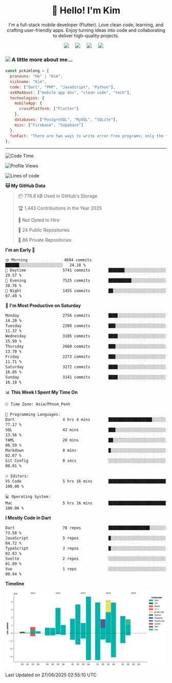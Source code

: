 <h1 align="center">👋 Hello! I'm Kim</h1>

<p align="center">
   I'm a full-stack mobile developer (Flutter). Love clean code, learning, and crafting user-friendly apps. Enjoy turning ideas into code and collaborating to deliver high-quality projects.
</p>

<p align="center">
  <a href="mailto:pochkimlong88@gmail.com"><img src="https://img.shields.io/badge/gmail-%23D14836.svg?&style=for-the-badge&logo=gmail&logoColor=white" /></a>&nbsp;&nbsp;&nbsp;&nbsp;
  <a href="https://t.me/pochkimlong/"><img src="https://img.shields.io/badge/telegram-%230077B5.svg?&style=for-the-badge&logo=telegram&logoColor=white" /></a>&nbsp;&nbsp;&nbsp;&nbsp;
  <a href="https://www.youtube.com/@PochKimlong/"><img src="https://img.shields.io/badge/youtube-%23dc2743.svg?&style=for-the-badge&logo=youtube&logoColor=white" /></a>&nbsp;&nbsp;&nbsp;&nbsp;
  <a href="https://www.tiktok.com/@pckimlong/"><img src="https://img.shields.io/badge/tiktok-%23000000.svg?&style=for-the-badge&logo=tiktok&logoColor=white" /></a>&nbsp;&nbsp;&nbsp;&nbsp;
</p>

### <img src="https://media.giphy.com/media/VgCDAzcKvsR6OM0uWg/giphy.gif" width="50"> A little more about me...  

```javascript
const pckimlong = {
  pronouns: "He" | "Him",
  nickname: "Kim",
  code: ["Dart", "PHP", "JavaScript", "Python"],
  askMeAbout: ["mobile app dev", "clean code", "tech"],
  technologies: {
    mobileApp: {
      crossPlatform: ["Flutter"]
    },
    databases: ["PostgreSQL", "MySQL", "SQLite"],
    misc: ["Firebase", "Supabase"]
  },
  funFact: "There are two ways to write error-free programs; only the third one works."
};
```
---

<!--START_SECTION:waka-->
![Code Time](http://img.shields.io/badge/Code%20Time-1%2C567%20hrs%2011%20mins-blue)

![Profile Views](http://img.shields.io/badge/Profile%20Views-2-blue)

![Lines of code](https://img.shields.io/badge/From%20Hello%20World%20I%27ve%20Written-35.8%20million%20lines%20of%20code-blue)

**🐱 My GitHub Data** 

> 📦 776.8 kB Used in GitHub's Storage 
 > 
> 🏆 1,443 Contributions in the Year 2025
 > 
> 🚫 Not Opted to Hire
 > 
> 📜 24 Public Repositories 
 > 
> 🔑 86 Private Repositories 
 > 
**I'm an Early 🐤** 

```text
🌞 Morning                4694 commits        ██████░░░░░░░░░░░░░░░░░░░   24.18 % 
🌆 Daytime                5741 commits        ███████░░░░░░░░░░░░░░░░░░   29.57 % 
🌃 Evening                7525 commits        ██████████░░░░░░░░░░░░░░░   38.76 % 
🌙 Night                  1455 commits        ██░░░░░░░░░░░░░░░░░░░░░░░   07.49 % 
```
📅 **I'm Most Productive on Saturday** 

```text
Monday                   2756 commits        ████░░░░░░░░░░░░░░░░░░░░░   14.20 % 
Tuesday                  2208 commits        ███░░░░░░░░░░░░░░░░░░░░░░   11.37 % 
Wednesday                3105 commits        ████░░░░░░░░░░░░░░░░░░░░░   15.99 % 
Thursday                 2660 commits        ███░░░░░░░░░░░░░░░░░░░░░░   13.70 % 
Friday                   2273 commits        ███░░░░░░░░░░░░░░░░░░░░░░   11.71 % 
Saturday                 3272 commits        ████░░░░░░░░░░░░░░░░░░░░░   16.85 % 
Sunday                   3141 commits        ████░░░░░░░░░░░░░░░░░░░░░   16.18 % 
```


📊 **This Week I Spent My Time On** 

```text
🕑︎ Time Zone: Asia/Phnom_Penh

💬 Programming Languages: 
Dart                     4 hrs 4 mins        ███████████████████░░░░░░   77.17 % 
SQL                      42 mins             ███░░░░░░░░░░░░░░░░░░░░░░   13.56 % 
YAML                     20 mins             ██░░░░░░░░░░░░░░░░░░░░░░░   06.59 % 
Markdown                 8 mins              █░░░░░░░░░░░░░░░░░░░░░░░░   02.67 % 
Git Config               0 secs              ░░░░░░░░░░░░░░░░░░░░░░░░░   00.01 % 

🔥 Editors: 
VS Code                  5 hrs 16 mins       █████████████████████████   100.00 % 

💻 Operating System: 
Mac                      5 hrs 16 mins       █████████████████████████   100.00 % 
```

**I Mostly Code in Dart** 

```text
Dart                     78 repos            ██████████████████░░░░░░░   73.58 % 
JavaScript               5 repos             █░░░░░░░░░░░░░░░░░░░░░░░░   04.72 % 
TypeScript               3 repos             █░░░░░░░░░░░░░░░░░░░░░░░░   02.83 % 
Svelte                   2 repos             ░░░░░░░░░░░░░░░░░░░░░░░░░   01.89 % 
Vue                      1 repo              ░░░░░░░░░░░░░░░░░░░░░░░░░   00.94 % 
```



**Timeline**

![Lines of Code chart](https://raw.githubusercontent.com/pckimlong/pckimlong/main/assets/bar_graph.png)


 Last Updated on 27/06/2025 02:55:10 UTC
<!--END_SECTION:waka-->

<!---
PochKimlong/PochKimlong is a ✨ special ✨ repository because its `README.md` (this file) appears on your GitHub profile.
You can click the Preview link to take a look at your changes.
--->
